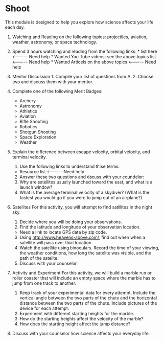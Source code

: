 Shoot
=====

This module is designed to help you explore how science affects your life each
day.

1.  Watching and Reading on the following topics: projectiles, aviation,
    weather, astronomy, or space technology.
  1.  Spend 3 hours watching and reading from the following links:
    * list here   <----- Need help
    * Wanted You Tube videos:  see the above topics list   <----- Need help
    * Wanted Articels on the above topics   <----- Need help
  2.  Mentor Discussion
    1.  Compile your list of questions from A.
    2.  Choose two and discuss them with your mentor.

2. Complete one of the following Merit Badges:
    * Archery
    * Astronomy
    * Athletics
    * Aviation
    * Rifle Shooting
    * Robotics
    * Shotgun Shooting
    * Space Exploration
    * Weather

3.  Explain the difference between escape velocity, orbital velocity, and
    terminal velocity.  
    1.  Use the following links to understand thise terms:
      * Resource list   <----- Need help

    2.  Answer these two questions and dscuss with your coundelor:
      1. Why are satellites usually launched toward the east, and what is a launch
       window?
      2. What is the average terminal velocity of a skydiver? (What is the fastest
       you would go if you were to jump out of an airplane?)

4.  Satellites
    For this activity, you will attempt to find satillites in the night sky.
    1.  Decide where you will be doing your observations.
    2.  Find the latitude and longitude of your observation location.
      * Need a link to locate  GPS data by zip code.
    3.  Using http://www.heavens-above.com/, find out when when a satellite will
        pass over thiat location.
    4.  Watch the satellite using binoculars.  Record the time of your viewing,
        the weather conditions, how long the satelite was visible, and the path
of the satelite.
    5.  Discuss with your counselor.

5.  Activity and Experiment
    For this activity, we will build a marble run or roller coaster that will
include an empty space where the marble has to jump from one track to another.
    1.  Keep track of your experimental data for every attempt.  Include the
        vertical angle between the two parts of the chute and the horizontal
distance between the two parts of the chute.  Include pictures of the device for
each attempt.
    2.  Experiment with different starting heights for the marble.
      1.  How do the starting heights affect the velocity of the marble?
      2.  How does the starting height affect the jump distance?

6.  Discuss with your counselor how science affects your everyday life.
